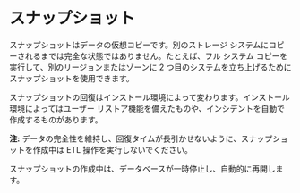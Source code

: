 スナップショット
================

スナップショットはデータの仮想コピーです。別のストレージ システムにコピーされるまでは完全な状態ではありません。たとえば、フル システム コピーを実行して、別のリージョンまたはゾーンに 2 つ目のシステムを立ち上げるためにスナップショットを使用できます。

スナップショットの回復はインストール環境によって変わります。インストール環境によってはユーザー リストア機能を備えたものや、インシデントを自動で作成するものがあります。

**注:** データの完全性を維持し、回復タイムが長引かせないように、スナップショットを作成中は ETL 操作を実行しないでください。

スナップショットの作成中は、データベースが一時停止し、自動的に再開します。
